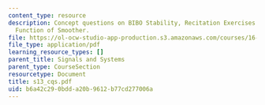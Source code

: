 ```yaml
---
content_type: resource
description: Concept questions on BIBO Stability, Recitation Exercises & Transfer
  Function of Smoother.
file: https://ol-ocw-studio-app-production.s3.amazonaws.com/courses/16-01-unified-engineering-i-ii-iii-iv-fall-2005-spring-2006/b6a42c290bdda20b9612b77cd277006a_s13_cqs.pdf
file_type: application/pdf
learning_resource_types: []
parent_title: Signals and Systems
parent_type: CourseSection
resourcetype: Document
title: s13_cqs.pdf
uid: b6a42c29-0bdd-a20b-9612-b77cd277006a
---
```

